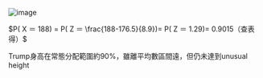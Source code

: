 ![image](https://github.com/user-attachments/assets/20e4e8a5-d3c5-4ae3-9e2b-9529feb3fc17)

$P( X ＝ 188) = P( Z ＝ \frac{188-176.5}{8.9})= P( Z ＝ 1.29)= 0.9015（查表得）$ 

Trump身高在常態分配範圍約90%，雖離平均數區間遠，但仍未達到unusual height
